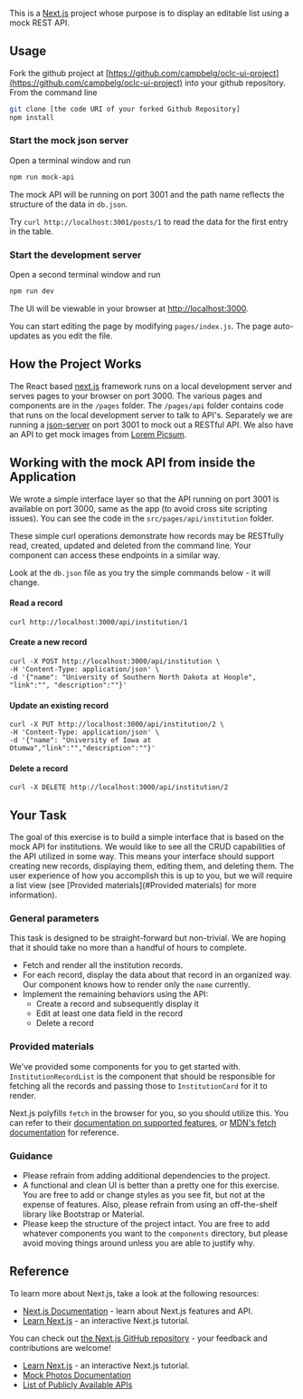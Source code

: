 This is a [Next.js](https://nextjs.org/) project whose purpose is to display an editable list using a mock REST API.

## Usage

Fork the github project at [https://github.com/campbelg/oclc-ui-project](https://github.com/campbelg/oclc-ui-project) into your github repository. From the command line

```bash
git clone [the code URI of your forked Github Repository]
npm install
```

### Start the mock json server

Open a terminal window and run

```bash
npm run mock-api
```

The mock API will be running on port 3001 and the path name reflects the structure of the data in ```db.json```.

Try ```curl http://localhost:3001/posts/1``` to read the data for the first entry in the table.

### Start the development server

Open a second terminal window and run

```bash
npm run dev
```

The UI will be viewable in your browser at [http://localhost:3000](http://localhost:3000).

You can start editing the page by modifying `pages/index.js`. The page auto-updates as you edit the file.

## How the Project Works

The React based [next.js](https://nextjs.org/docs) framework runs on a local development server and serves pages to your browser on port 3000. The various pages and components are in the ```/pages``` folder. The ```/pages/api``` folder contains code that runs on the local development server to talk to API's. Separately we are running a [json-server](https://github.com/typicode/json-server) on port 3001 to mock out a RESTful API. We also have an API to get mock images from [Lorem Picsum](https://picsum.photos/).

## Working with the mock API from inside the Application

We wrote a simple interface layer so that the API running on port 3001 is available on port 3000, same as the app (to avoid cross site scripting issues). You can see the code in the ```src/pages/api/institution``` folder.

These simple curl operations demonstrate how records may be RESTfully read, created, updated and deleted from the command line. Your component can access these endpoints in a similar way.

Look at the ```db.json``` file as you try the simple commands below - it will change.

#### Read a record

```
curl http://localhost:3000/api/institution/1
```
  
#### Create a new record

```
curl -X POST http://localhost:3000/api/institution \
-H 'Content-Type: application/json' \
-d '{"name": "University of Southern North Dakota at Hoople", "link":"", "description":""}'
```

#### Update an existing record

```
curl -X PUT http://localhost:3000/api/institution/2 \
-H 'Content-Type: application/json' \
-d '{"name": "University of Iowa at Otumwa","link":"","description":""}'
```
  
#### Delete a record

```
curl -X DELETE http://localhost:3000/api/institution/2
```

## Your Task

The goal of this exercise is to build a simple interface that is based on the mock API for institutions. We would like to see
all the CRUD capabilities of the API utilized in some way. This means your interface should support creating new records, displaying them, editing them,
and deleting them. The user experience of how you accomplish this is up to you, but we will require a list view (see [Provided materials](#Provided materials) for more information).

### General parameters
This task is designed to be straight-forward but non-trivial. We are hoping that it should take no more than a handful of hours to complete. 

* Fetch and render all the institution records.
* For each record, display the data about that record in an organized way. Our component knows how to render only the `name` currently.
* Implement the remaining behaviors using the API: 
  * Create a record and subsequently display it
  * Edit at least one data field in the record
  * Delete a record

### Provided materials
We've provided some components for you to get started with. `InstitutionRecordList` is the component that should be responsible for
fetching all the records and passing those to `InstitutionCard` for it to render.

Next.js polyfills `fetch` in the browser for you, so you should utilize this. You can refer to their [documentation on supported features](https://nextjs.org/docs/basic-features/supported-browsers-features), or [MDN's fetch documentation](https://developer.mozilla.org/en-US/docs/Web/API/Fetch_API) for reference. 

### Guidance
* Please refrain from adding additional dependencies to the project.
* A functional and clean UI is better than a pretty one for this exercise. You are free to add or change styles as you see fit, but not at the expense of features. Also, please refrain from using an off-the-shelf library like Bootstrap or Material.
* Please keep the structure of the project intact. You are free to add whatever components you want to the `components` directory, but please avoid moving things around unless you are able to justify why.

## Reference

To learn more about Next.js, take a look at the following resources:

- [Next.js Documentation](https://nextjs.org/docs) - learn about Next.js features and API.
- [Learn Next.js](https://nextjs.org/learn) - an interactive Next.js tutorial.

You can check out [the Next.js GitHub repository](https://github.com/vercel/next.js/) - your feedback and contributions are welcome!

* [Learn Next.js](https://nextjs.org/learn) - an interactive Next.js tutorial.
* [Mock Photos Documentation](https://picsum.photos/)
* [List of Publicly Available APIs](https://github.com/public-apis/public-apis)
